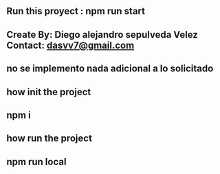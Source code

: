 ## Run this proyect : npm run start

## Create By: Diego alejandro sepulveda Velez Contact: dasvv7@gmail.com

## no se implemento nada adicional a lo solicitado

## how init the project

## npm i

## how run the project

## npm run local

